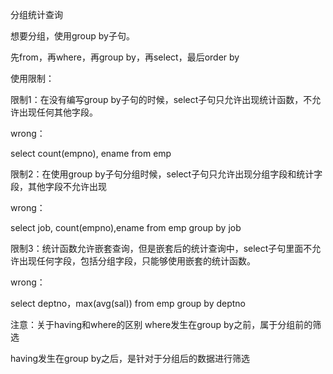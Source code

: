 分组统计查询

想要分组，使用group by子句。

先from，再where，再group by，再select，最后order by

使用限制：

限制1：在没有编写group by子句的时候，select子句只允许出现统计函数，不允许出现任何其他字段。

wrong：

select count(empno), ename from emp

限制2：在使用group by子句分组时候，select子句只允许出现分组字段和统计字段，其他字段不允许出现

wrong：

select job, count(empno),ename from emp group by job

限制3：统计函数允许嵌套查询，但是嵌套后的统计查询中，select子句里面不允许出现任何字段，包括分组字段，只能够使用嵌套的统计函数。

wrong：

select deptno，max(avg(sal)) from emp group by deptno





注意：关于having和where的区别
where发生在group by之前，属于分组前的筛选

having发生在group by之后，是针对于分组后的数据进行筛选